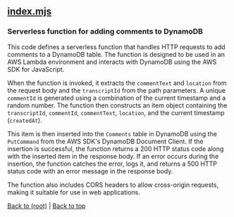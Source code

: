 ## [index.mjs](index.mjs)

### Serverless function for adding comments to DynamoDB

This code defines a serverless function that handles HTTP requests to add comments to a DynamoDB table. The function is designed to be used in an AWS Lambda environment and interacts with DynamoDB using the AWS SDK for JavaScript. 

When the function is invoked, it extracts the `commentText` and `location` from the request body and the `transcriptId` from the path parameters. A unique `commentId` is generated using a combination of the current timestamp and a random number. The function then constructs an item object containing the `transcriptId`, `commentId`, `commentText`, `location`, and the current timestamp (`createdAt`).

This item is then inserted into the `Comments` table in DynamoDB using the `PutCommand` from the AWS SDK's DynamoDB Document Client. If the insertion is successful, the function returns a 200 HTTP status code along with the inserted item in the response body. If an error occurs during the insertion, the function catches the error, logs it, and returns a 500 HTTP status code with an error message in the response body.

The function also includes CORS headers to allow cross-origin requests, making it suitable for use in web applications.

[Back to (root)](#root) | [Back to top](#table-of-contents)

